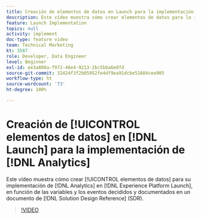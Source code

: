 ```yaml
---
title: Creación de elementos de datos en Launch para la implementación de Analytics
description: Este vídeo muestra cómo crear elementos de datos para la implementación de Analytics en Launch, en función de las variables y los eventos que se han decidido y documentado en un documento de referencia de diseño de solución (SDR).
feature: Launch Implementation
topics: null
activity: implement
doc-type: feature video
team: Technical Marketing
kt: 3587
role: Developer, Data Engineer
level: Beginner
exl-id: ee3a808a-f972-46e4-9213-2bc5bba6e0fd
source-git-commit: 32424f3f2b05952fe4df9ea91dcbe51684cee905
workflow-type: ht
source-wordcount: '73'
ht-degree: 100%

---
```


# Creación de [!UICONTROL elementos de datos] en [!DNL Launch] para la implementación de [!DNL Analytics]

Este vídeo muestra cómo crear [!UICONTROL elementos de datos] para su implementación de [!DNL Analytics] en [!DNL Experience Platform Launch], en función de las variables y los eventos decididos y documentados en un documento de [!DNL Solution Design Reference] (SDR).

>[!VIDEO](https://video.tv.adobe.com/v/28760/?quality=12)
